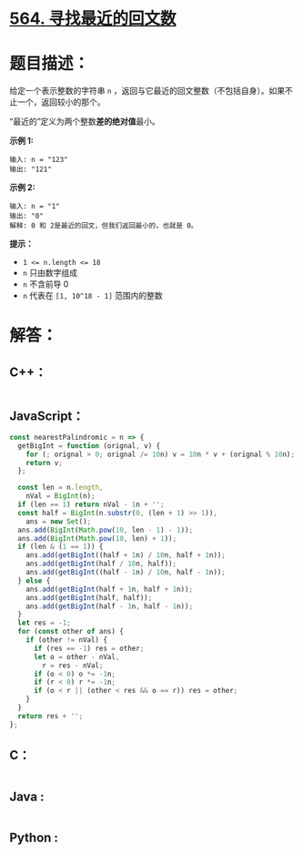 # [564. 寻找最近的回文数](https://leetcode-cn.com/problems/find-the-closest-palindrome/)

# 题目描述：

给定一个表示整数的字符串 `n` ，返回与它最近的回文整数（不包括自身）。如果不止一个，返回较小的那个。

“最近的”定义为两个整数**差的绝对值**最小。



**示例 1:**

```
输入: n = "123"
输出: "121"
```

**示例 2:**

```
输入: n = "1"
输出: "0"
解释: 0 和 2是最近的回文，但我们返回最小的，也就是 0。
```

**提示：**

- `1 <= n.length <= 18`
- `n` 只由数字组成
- `n` 不含前导 0
- `n` 代表在 `[1, 10^18 - 1]` 范围内的整数




# 解答：

## C++：

```cpp

```

## JavaScript：

```JavaScript
const nearestPalindromic = n => {
  getBigInt = function (orignal, v) {
    for (; orignal > 0; orignal /= 10n) v = 10n * v + (orignal % 10n);
    return v;
  };

  const len = n.length,
    nVal = BigInt(n);
  if (len == 1) return nVal - 1n + '';
  const half = BigInt(n.substr(0, (len + 1) >> 1)),
    ans = new Set();
  ans.add(BigInt(Math.pow(10, len - 1) - 1));
  ans.add(BigInt(Math.pow(10, len) + 1));
  if (len & (1 == 1)) {
    ans.add(getBigInt((half + 1n) / 10n, half + 1n));
    ans.add(getBigInt(half / 10n, half));
    ans.add(getBigInt((half - 1n) / 10n, half - 1n));
  } else {
    ans.add(getBigInt(half + 1n, half + 1n));
    ans.add(getBigInt(half, half));
    ans.add(getBigInt(half - 1n, half - 1n));
  }
  let res = -1;
  for (const other of ans) {
    if (other != nVal) {
      if (res == -1) res = other;
      let o = other - nVal,
        r = res - nVal;
      if (o < 0) o *= -1n;
      if (r < 0) r *= -1n;
      if (o < r || (other < res && o == r)) res = other;
    }
  }
  return res + '';
};
```

## C：

```c

```

## Java :

```java

```

## Python :

```python

```

